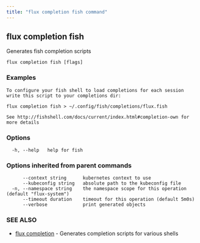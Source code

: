 ```yaml
---
title: "flux completion fish command"
---
```

## flux completion fish

Generates fish completion scripts

```
flux completion fish [flags]
```

### Examples

```
To configure your fish shell to load completions for each session write this script to your completions dir:

flux completion fish > ~/.config/fish/completions/flux.fish

See http://fishshell.com/docs/current/index.html#completion-own for more details

```

### Options

```
  -h, --help   help for fish
```

### Options inherited from parent commands

```
      --context string      kubernetes context to use
      --kubeconfig string   absolute path to the kubeconfig file
  -n, --namespace string    the namespace scope for this operation (default "flux-system")
      --timeout duration    timeout for this operation (default 5m0s)
      --verbose             print generated objects
```

### SEE ALSO

* [flux completion](/cmd/flux_completion/)	 - Generates completion scripts for various shells

